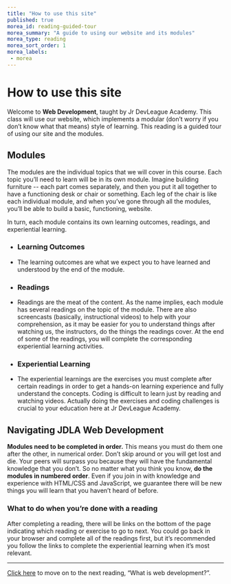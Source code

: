```yaml
---
title: "How to use this site"
published: true
morea_id: reading-guided-tour
morea_summary: "A guide to using our website and its modules"
morea_type: reading
morea_sort_order: 1
morea_labels:
 - morea
---
```


# How to use this site

Welcome to **Web Development**, taught by Jr DevLeague Academy. This class will use our website, which implements a modular (don’t worry if you don’t know what that means) style of learning. This reading is a guided tour of using our site and the modules.

## Modules

The modules are the individual topics that we will cover in this course. Each topic you’ll need to learn will be in its own module. Imagine building furniture -- each part comes separately, and then you put it all together to have a functioning desk or chair or something. Each leg of the chair is like each individual module, and when you’ve gone through all the modules, you’ll be able to build a basic, functioning, website. 

In turn, each module contains its own learning outcomes, readings, and experiential learning. 

- ### Learning Outcomes

- The learning outcomes are what we expect you to have learned and understood by the end of the module.

- ### Readings

- Readings are the meat of the content. As the name implies, each module has several readings on the topic of the module. There are also screencasts (basically, instructional videos) to help with your comprehension, as it may be easier for you to understand things after watching us, the instructors, do the things the readings cover. At the end of some of the readings,  you will complete the corresponding experiential learning activities.

- ### Experiential Learning

- The experiential learnings are the exercises you must complete after certain readings in order to get a hands-on learning experience and fully understand the concepts. Coding is difficult to learn just by reading and watching videos. Actually doing the exercises and coding challenges is crucial to your education here at Jr DevLeague Academy.

## Navigating JDLA Web Development

**Modules need to be completed in order.** This means you must do them one after the other, in numerical order. Don’t skip around or you will get lost and die. Your peers will surpass you because they will have the fundamental knowledge that you don’t. So no matter what you think you know, **do the modules in numbered order**. Even if you join in with knowledge and experience with HTML/CSS and JavaScript, we guarantee there will be new things you will learn that you haven’t heard of before.

### What to do when you’re done with a reading

After completing a reading, there will be links on the bottom of the page indicating which reading or exercise to go to next. You could go back in your browser and complete all of the readings first, but it’s recommended you follow the links to complete the experiential learning when it’s most relevant.

---

[Click here](https://junior-devleague.github.io/JDLA-Web-Development/morea/1_Intro_To_Web_Development/reading-web-dev.html) to move on to the next reading, “What is web development?”.

